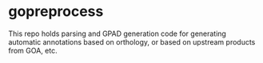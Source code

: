 # gopreprocess

This repo holds parsing and GPAD generation code for generating automatic annotations based on orthology, or based on upstream products from GOA, etc.

